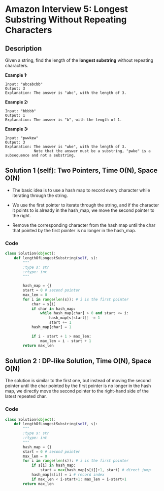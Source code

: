 # Amazon Interview 5: Longest Substring Without Repeating Characters

## Description

Given a string, find the length of the **longest substring** without repeating characters.

**Example 1:**

```
Input: "abcabcbb"
Output: 3 
Explanation: The answer is "abc", with the length of 3. 
```

**Example 2:**

```
Input: "bbbbb"
Output: 1
Explanation: The answer is "b", with the length of 1.
```

**Example 3:**

```
Input: "pwwkew"
Output: 3
Explanation: The answer is "wke", with the length of 3. 
             Note that the answer must be a substring, "pwke" is a subsequence and not a substring.
```



## Solution 1 (self): Two Pointers, Time O(N), Space O(N)

- The basic idea is to use a hash map to record every character while iterating through the string. 

- We use the first pointer to iterate through the string, and if the character it points to is already in the hash_map, we move the second pointer to the right.

- Remove the corresponding character from the hash map until the char that pointed by the first pointer is no longer in the hash_map.

### Code

```python
class Solution(object):
    def lengthOfLongestSubstring(self, s):
        """
        :type s: str
        :rtype: int
        """
        
        hash_map = {}
        start = 0 # second pointer
        max_len = 0
        for i in range(len(s)): # i is the first pointer
            char = s[i]
            if char in hash_map:
                while hash_map[char] > 0 and start <= i:
                    hash_map[s[start]] -= 1
                    start += 1
            hash_map[char] = 1
            
            if i - start + 1 > max_len:
                max_len = i - start + 1
        return max_len
```



## Solution 2 : DP-like Solution, Time O(N), Space O(N)

The solution is similar to the first one, but instead of moving the second pointer until the char pointed by the first pointer is no longer in the hash map, we directly move the second pointer to the right-hand side of the latest repeated char.

### Code

```python
class Solution(object):
    def lengthOfLongestSubstring(self, s):
        """
        :type s: str
        :rtype: int
        """
        hash_map = {}
        start = 0 # second pointer
        max_len = 0
        for i in range(len(s)): # i is the first pointer
            if s[i] in hash_map:
                start = max(hash_map[s[i]]+1, start) # direct jump
            hash_map[s[i]] = i # record index
            if max_len < i-start+1: max_len = i-start+1
        return max_len
            
            
                    
                
```

